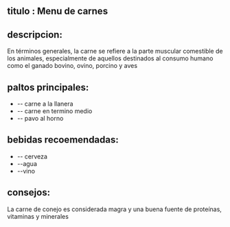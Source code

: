 ## titulo : Menu de carnes

## descripcion:
En términos generales, la carne se refiere a la parte muscular comestible de los animales, especialmente de aquellos destinados al consumo humano como el ganado bovino, ovino, porcino y aves

## paltos principales:
* -- carne a la llanera
* -- carne en termino medio 
* -- pavo al horno

## bebidas recoemendadas:
* -- cerveza
* --agua
* --vino

## consejos:
La carne de conejo es considerada magra y una buena fuente de proteínas, vitaminas y minerales